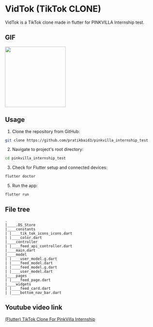 # VidTok (TikTok CLONE)

VidTok is a TikTok clone made in flutter for PINKVILLA Internship test.


## GIF
<img src="images/2020_10_06_21_58_44.gif" width="200"/>

## Usage

1. Clone the repository from GitHub:

```bash
git clone https://github.com/pratikbaid3/pinkvilla_internship_test
```

2. Navigate to project's root directory:

```bash
cd pinkvilla_internship_test
```

3. Check for Flutter setup and connected devices:

```bash
flutter doctor
```

5. Run the app:

```bash
flutter run
```

## File tree
```
.
|____.DS_Store
|____constants
| |____tik_tok_icons_icons.dart
| |____color.dart
|____controller
| |____feed_api_controller.dart
|____main.dart
|____model
| |____user_model.g.dart
| |____feed_model.dart
| |____feed_model.g.dart
| |____user_model.dart
|____pages
| |____feed_page.dart
|____widgets
| |____feed_card.dart
| |____bottom_nav_bar.dart
```

## Youtube video link
<a href="https://www.youtube.com/watch?v=UrAjnnQv8w8&feature=youtu.be">(Flutter) TikTok Clone For PinkVilla Internship</a>
